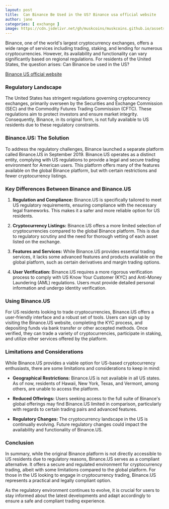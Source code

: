 ```yaml
---
layout: post
title:  Can Binance Be Used in the US? Binance usa official website
author: jane
categories: [ exchange ]
image: https://cdn.jsdelivr.net/gh/muskcoins/muskcoins.github.io/assets/images/bnb-register.webp
---
```

Binance, one of the world's largest cryptocurrency exchanges, offers a wide range of services including trading, staking, and lending for numerous cryptocurrencies. However, its availability and functionality can vary significantly based on regional regulations. For residents of the United States, the question arises: Can Binance be used in the US?

[Binance US official website](/302.html?target=https://accounts.binance.com/register?ref=ZGR4DOXV)

### Regulatory Landscape

The United States has stringent regulations governing cryptocurrency exchanges, primarily overseen by the Securities and Exchange Commission (SEC) and the Commodity Futures Trading Commission (CFTC). These regulations aim to protect investors and ensure market integrity. Consequently, Binance, in its original form, is not fully available to US residents due to these regulatory constraints.

### Binance.US: The Solution

To address the regulatory challenges, Binance launched a separate platform called Binance.US in September 2019. Binance.US operates as a distinct entity, complying with US regulations to provide a legal and secure trading environment for American users. This platform offers many of the features available on the global Binance platform, but with certain restrictions and fewer cryptocurrency listings.

### Key Differences Between Binance and Binance.US

1. **Regulation and Compliance:** Binance.US is specifically tailored to meet US regulatory requirements, ensuring compliance with the necessary legal frameworks. This makes it a safer and more reliable option for US residents.
   
2. **Cryptocurrency Listings:** Binance.US offers a more limited selection of cryptocurrencies compared to the global Binance platform. This is due to regulatory scrutiny and the need for thorough vetting of each asset listed on the exchange.

3. **Features and Services:** While Binance.US provides essential trading services, it lacks some advanced features and products available on the global platform, such as certain derivatives and margin trading options.

4. **User Verification:** Binance.US requires a more rigorous verification process to comply with US Know Your Customer (KYC) and Anti-Money Laundering (AML) regulations. Users must provide detailed personal information and undergo identity verification.

### Using Binance.US

For US residents looking to trade cryptocurrencies, Binance.US offers a user-friendly interface and a robust set of tools. Users can sign up by visiting the Binance.US website, completing the KYC process, and depositing funds via bank transfer or other accepted methods. Once verified, they can trade a variety of cryptocurrencies, participate in staking, and utilize other services offered by the platform.

### Limitations and Considerations

While Binance.US provides a viable option for US-based cryptocurrency enthusiasts, there are some limitations and considerations to keep in mind:

- **Geographical Restrictions:** Binance.US is not available in all US states. As of now, residents of Hawaii, New York, Texas, and Vermont, among others, are unable to access the platform.
  
- **Reduced Offerings:** Users seeking access to the full suite of Binance's global offerings may find Binance.US limited in comparison, particularly with regards to certain trading pairs and advanced features.

- **Regulatory Changes:** The cryptocurrency landscape in the US is continually evolving. Future regulatory changes could impact the availability and functionality of Binance.US.

### Conclusion

In summary, while the original Binance platform is not directly accessible to US residents due to regulatory reasons, Binance.US serves as a compliant alternative. It offers a secure and regulated environment for cryptocurrency trading, albeit with some limitations compared to the global platform. For those in the US looking to engage in cryptocurrency trading, Binance.US represents a practical and legally compliant option.

As the regulatory environment continues to evolve, it is crucial for users to stay informed about the latest developments and adapt accordingly to ensure a safe and compliant trading experience.